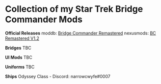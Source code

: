 # Collection of my Star Trek Bridge Commander Mods

**Official Releases**
moddb: [Bridge Commander Remastered](https://www.moddb.com/games/star-trek-bridge-commander/downloads/bridge-commander-remastered)
nexusmods: [BC Remastered V1.2](https://www.nexusmods.com/startrekbridgecommmander/mods/4012?tab=files)

**Bridges**
TBC

**UI Mods**
TBC

**Uniforms**
TBC

**Ships**
Odyssey Class - Discord: narrowcwyfe#0007